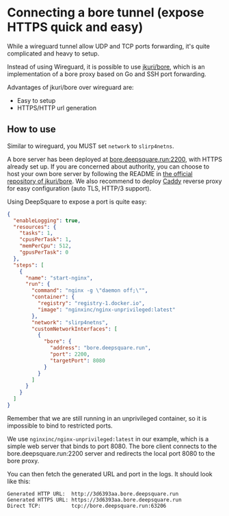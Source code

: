 # Connecting a bore tunnel (expose HTTPS quick and easy)

While a wireguard tunnel allow UDP and TCP ports forwarding, it's quite complicated and heavy to setup.

Instead of using Wireguard, it is possible to use [jkuri/bore](https://github.dev/jkuri/bore/), which is an implementation of a bore proxy based on Go and SSH port forwarding.

Advantages of jkuri/bore over wireguard are:

- Easy to setup
- HTTPS/HTTP url generation

## How to use

Similar to wireguard, you MUST set `network` to `slirp4netns`.

A bore server has been deployed at [bore.deepsquare.run:2200](https://bore.deepsquare.run), with HTTPS already set up. If you are concerned about authority, you can choose to host your own bore server by following the README in [the official repository of jkuri/bore](https://github.dev/jkuri/bore/). We also recommend to deploy [Caddy](https://caddyserver.com) reverse proxy for easy configuration (auto TLS, HTTP/3 support).

Using DeepSquare to expose a port is quite easy:

```json
{
  "enableLogging": true,
  "resources": {
    "tasks": 1,
    "cpusPerTask": 1,
    "memPerCpu": 512,
    "gpusPerTask": 0
  },
  "steps": [
    {
      "name": "start-nginx",
      "run": {
        "command": "nginx -g \"daemon off;\"",
        "container": {
          "registry": "registry-1.docker.io",
          "image": "nginxinc/nginx-unprivileged:latest"
        },
        "network": "slirp4netns",
        "customNetworkInterfaces": [
          {
            "bore": {
              "address": "bore.deepsquare.run",
              "port": 2200,
              "targetPort": 8080
            }
          }
        ]
      }
    }
  ]
}
```

Remember that we are still running in an unprivileged container, so it is impossible to bind to restricted ports.

We use `nginxinc/nginx-unprivileged:latest` in our example, which is a simple web server that binds to port 8080. The bore client connects to the bore.deepsquare.run:2200 server and redirects the local port 8080 to the bore proxy.

You can then fetch the generated URL and port in the logs. It should look like this:

```shell
Generated HTTP URL:  http://3d6393aa.bore.deepsquare.run
Generated HTTPS URL: https://3d6393aa.bore.deepsquare.run
Direct TCP:          tcp://bore.deepsquare.run:63206
```
